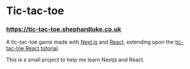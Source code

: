 # Tic-tac-toe
### https://tic-tac-toe.shephardluke.co.uk

A tic-tac-toe game made with [Next.js](https://nextjs.org/) and [React](https://react.dev/), extending upon the [tic-tac-toe React tutorial](https://react.dev/learn/tutorial-tic-tac-toe).

This is a small project to help me learn Nextjs and React.
